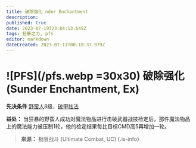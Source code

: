 ```yaml
---
title: 破除强化 nder Enchantment
description: 
published: true
date: 2023-07-19T23:04:13.545Z
tags: 狂暴之力, pfs
editor: markdown
dateCreated: 2023-07-11T00:10:37.979Z
---
```


# ![PFS](/pfs.webp =30x30) 破除强化 (Sunder Enchantment, Ex)

**先决条件** [野蛮人](/野蛮人)8级，[破甲祛法](/狂暴之力/破甲祛法)

**益处：** 当狂暴的野蛮人成功对魔法物品进行击破武器战技检定后，那件魔法物品上的魔法能力被压制1轮，他的检定结果每比目标CMD高5再增加一轮。

> **来源：** 极限战斗 (Ultimate Combat, UC)
{.is-info}
